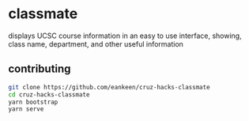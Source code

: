 # classmate

displays UCSC course information in an easy to use interface, showing, class name, department, and other useful information

## contributing

```sh
git clone https://github.com/eankeen/cruz-hacks-classmate
cd cruz-hacks-classmate
yarn bootstrap
yarn serve
```
